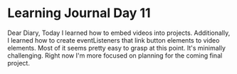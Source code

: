 <h1>Learning Journal Day 11</h1>

<p>Dear Diary, 
Today I learned how to embed videos into projects. 
Additionally, I learned how to create eventListeners that link button elements to video elements.
Most of it seems pretty easy to grasp at this point. It's minimally challenging.
Right now I'm more focused on planning for the coming final project.
